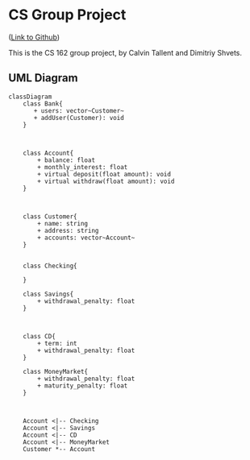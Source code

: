 # CS Group Project

([Link to Github](https://github.com/Tallented-Code-bot/CS-group-project))

This is the CS 162 group project, by Calvin Tallent and Dimitriy Shvets.




## UML Diagram

``` mermaid
classDiagram
    class Bank{
       + users: vector~Customer~
       + addUser(Customer): void
    }
    


    class Account{
        + balance: float
        + monthly_interest: float
        + virtual deposit(float amount): void
        + virtual withdraw(float amount): void
    }



    class Customer{
        + name: string
        + address: string
        + accounts: vector~Account~
    }


    class Checking{

    }

    class Savings{
        + withdrawal_penalty: float
    }



    class CD{
        + term: int
        + withdrawal_penalty: float
    }

    class MoneyMarket{
        + withdrawal_penalty: float
        + maturity_penalty: float
    }



    Account <|-- Checking
    Account <|-- Savings
    Account <|-- CD
    Account <|-- MoneyMarket
    Customer *-- Account

```
